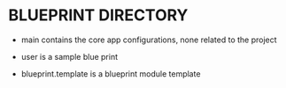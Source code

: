BLUEPRINT DIRECTORY
===================


* main contains the core app configurations, none related to the project

* user is a sample blue print

* blueprint.template is a blueprint module template
